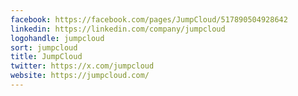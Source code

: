 ```yaml
---
facebook: https://facebook.com/pages/JumpCloud/517890504928642
linkedin: https://linkedin.com/company/jumpcloud
logohandle: jumpcloud
sort: jumpcloud
title: JumpCloud
twitter: https://x.com/jumpcloud
website: https://jumpcloud.com/
---
```

